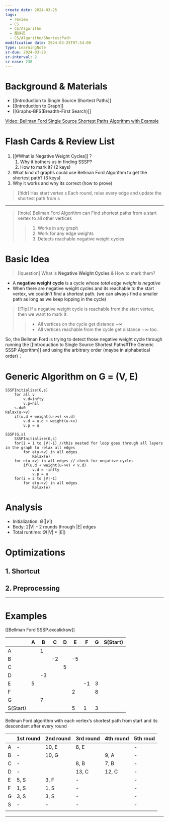 ```yaml
---
create date: 2024-03-25
tags:
  - review
  - CS
  - CS/Algorithm
  - 程序员
  - CS/Algorithm/ShortestPath
modification date: 2024-03-25T07:54:00
type: LearningNote
sr-due: 2024-03-28
sr-interval: 2
sr-ease: 238
---
```



# Background & Materials
- [[Introduction to Single Source Shortest Paths]]
- [[Introduction to Graph]]
- [[Graphs-BFS(Breadth-First Search)]]

[Video: Bellman Ford Single Source Shortest Paths Algorithm with Example](https://www.youtube.com/watch?v=7KGohCDej1s&list=PLSVu1-lON6LyvJV6EwIJrcZi4ONJmQCQ5&index=2)

# Flash Cards & Review List
1. [[#What is Negative Weight Cycles]]？
	1. Why it bothers us in finding SSSP?
	2. How to mark it? (2 keys)
2. What kind of graphs could use Bellman Ford Algorithm to get the shortest path? (3 keys)
3. Why it works and why its correct (how to prove)
>[!tldr]
> Has start vertex s
> Each round, relax every edge and update the shortest path from s

---
>[!note] Bellman Ford Algorithm can Find shortest paths from a start vertex to all other vertices
>>1. Works in any graph
>>2. Work for any edge weights
>>3. Detects reachable negative weight cycles
# Basic Idea
>[!question] What is **Negative Weight Cycles** & How to mark them?
- A **negative weight cycle** is a cycle *whose total edge weight is negative*
- When there are negative weight cycles and its reachable to the start vertex, we couldn't find a shortest path. (we can always find a smaller path as long as we keep lopping in the cycle)
>[!Tip] If a negative weight cycle is reachable from the start vertex, then we want to mark it:
>>- All vertices on the cycle get distance $-\infty$
>>- All vertices reachable from the cycle get distance $-\infty$ too. 

So, the Bellman Ford is trying to detect those negative weight cycle through running the [[Introduction to Single Source Shortest Paths#The Generic SSSP Algorithm]] and using the arbitrary order (maybe in alphabetical order)：


# Generic Algorithm on G = (V, E)
```
SSSPInitialize(G,s)
	for all v
		v.d=infty
		v.p=nil
	s.d=0
Relax(u->v)
	if(u.d + weight(u->v) <v.d)
		v.d = u.d + weight(u->v)
		v.p = u

SSSP(G,s)
	SSSPInitialize(G,s)
	for(i = 1 to |V|-1) //this nested for loop goes through all layers in the graph to relax all edges
		for e(u->v) in all edges
			Relax(e)
	for e(u->v) in all edges // check for negative cycles
		if(u.d + weight(u->v) < v.d)
			v.d = -infty
			v.p = u
	for(i = 2 to |V|-1)
		for e(u->v) in all edges
			Relax(e)
```

# Analysis
- Initialization: $Θ(|V|)$
- Body: 2|V| - 2 rounds through |E| edges
- Total runtime:  $Θ(|V|*|E|)$

# Optimizations
## 1. Shortcut
## 2. Preprocessing

---
# Examples
[[Bellman Ford SSSP.excalidraw]]

|          | A   | B   | C   | D   | E   | F   | G   | S(Start) |
| -------- | --- | --- | --- | --- | --- | --- | --- | -------- |
| A        |     | 1   |     |     |     |     |     |          |
| B        |     |     | -2  |     | -5  |     |     |          |
| C        |     |     |     | 5   |     |     |     |          |
| D        |     | -3  |     |     |     |     |     |          |
| E        | 5   |     |     |     |     | -1  | 3   |          |
| F        |     |     |     |     | 2   |     | 8   |          |
| G        |     | 7   |     |     |     |     |     |          |
| S(Start) |     |     |     |     | 5   | 1   | 3   |          |

Bellman Ford algorithm with each vertex‘s shortest path from start and its descendant after every round

|     | 1st round | 2nd round | 3rd round | 4th round | 5th roud |
| --- | --------- | --------- | --------- | --------- | -------- |
| A   | -         | 10, E     | 8, E      |           | -        |
| B   | -         | 10, G     |           | 9, A      | -        |
| C   | -         |           | 8, B      | 7, B      | -        |
| D   | -         |           | 13, C     | 12, C     | -        |
| E   | 5, S      | 3, F      | -         |           | -        |
| F   | 1, S      | 1, S      | -         |           | -        |
| G   | 3, S      | 3, S      | -         |           | -        |
| S   | -         | -         | -         |           | -        |
|     |           |           |           |           |          |


---

